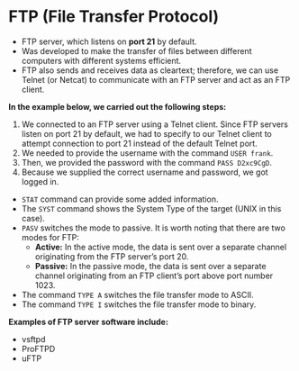 # FTP (File Transfer Protocol)

* FTP server, which listens on **port 21** by default.
* Was developed to make the transfer of files between different computers with different systems efficient.
* FTP also sends and receives data as cleartext; therefore, we can use Telnet (or Netcat) to communicate with an FTP server and act as an FTP client.

**In the example below, we carried out the following steps:**

1. We connected to an FTP server using a Telnet client. Since FTP servers listen on port 21 by default, we had to specify to our Telnet client to attempt connection to port 21 instead of the default Telnet port.
2. We needed to provide the username with the command `USER frank`.
3. Then, we provided the password with the command `PASS D2xc9CgD`.
4. Because we supplied the correct username and password, we got logged in.

* `STAT` command can provide some added information.
* The `SYST` command shows the System Type of the target (UNIX in this case).
* `PASV` switches the mode to passive. It is worth noting that there are two modes for FTP:
  * **Active:** In the active mode, the data is sent over a separate channel originating from the FTP server’s port 20.
  * **Passive:** In the passive mode, the data is sent over a separate channel originating from an FTP client’s port above port number 1023.
* The command `TYPE A` switches the file transfer mode to ASCII.
* The command `TYPE I` switches the file transfer mode to binary.

**Examples of FTP server software include:**

* vsftpd
* ProFTPD
* uFTP
